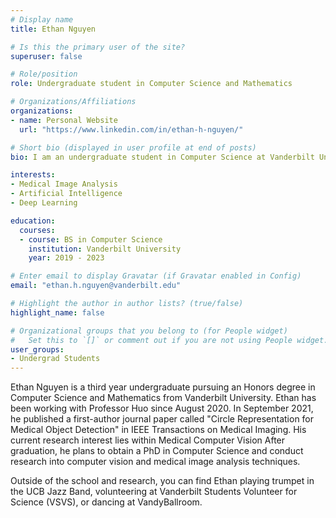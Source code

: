 ```yaml
---
# Display name
title: Ethan Nguyen

# Is this the primary user of the site?
superuser: false

# Role/position
role: Undergraduate student in Computer Science and Mathematics

# Organizations/Affiliations
organizations:
- name: Personal Website
  url: "https://www.linkedin.com/in/ethan-h-nguyen/"

# Short bio (displayed in user profile at end of posts)
bio: I am an undergraduate student in Computer Science at Vanderbilt University, starting from August 2019. 

interests:
- Medical Image Analysis
- Artificial Intelligence
- Deep Learning

education:
  courses:
  - course: BS in Computer Science
    institution: Vanderbilt University
    year: 2019 - 2023

# Enter email to display Gravatar (if Gravatar enabled in Config)
email: "ethan.h.nguyen@vanderbilt.edu"

# Highlight the author in author lists? (true/false)
highlight_name: false

# Organizational groups that you belong to (for People widget)
#   Set this to `[]` or comment out if you are not using People widget.
user_groups:
- Undergrad Students
---
```


Ethan Nguyen is a third year undergraduate pursuing an Honors degree in Computer Science and Mathematics from Vanderbilt University. Ethan has been working with Professor Huo since August 2020. In September 2021, he published a first-author journal paper called "Circle Representation for Medical Object Detection" in IEEE Transactions on Medical Imaging. His current research interest lies within Medical Computer Vision After graduation, he plans to obtain a PhD in Computer Science and conduct research into computer vision and medical image analysis techniques.

Outside of the school and research, you can find Ethan playing trumpet in the UCB Jazz Band, volunteering at Vanderbilt Students Volunteer for Science (VSVS), or dancing at VandyBallroom.

